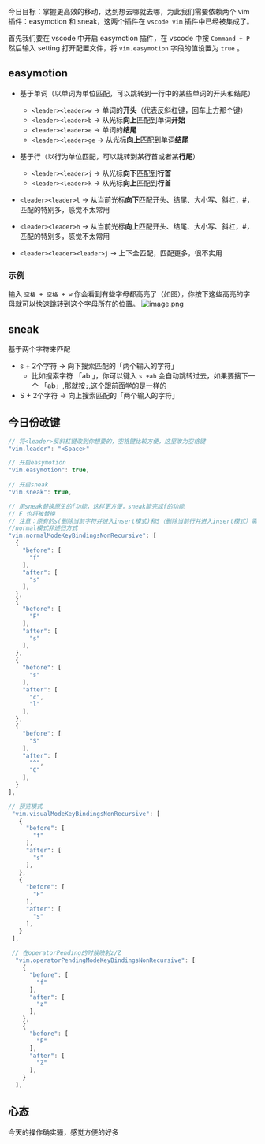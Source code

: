 今日目标：掌握更高效的移动，达到想去哪就去哪，为此我们需要依赖两个 vim 插件：easymotion 和 sneak，这两个插件在 `vscode vim` 插件中已经被集成了。

首先我们要在  vscode 中开启 easymotion 插件，在 vscode 中按 `Command + P` 然后输入 setting 打开配置文件，将 `vim.easymotion` 字段的值设置为 `true` 。
## easymotion

- 基于单词（以单词为单位匹配，可以跳转到一行中的某些单词的开头和结尾）
   - `<leader><leader>w` -> 单词的**开头**（<leader>代表反斜杠键，回车上方那个键）
   - `<leader><leader>b` -> 从光标**向上**匹配到单词**开始**
   - `<leader><leader>e` -> 单词的**结尾**
   - `<leader><leader>ge` -> 从光标**向上**匹配到单词**结尾**
- 基于行（以行为单位匹配，可以跳转到某行首或者某**行尾**）
   - `<leader><leader>j` -> 从光标**向下**匹配到**行首**
   - `<leader><leader>k` -> 从光标**向上**匹配到**行首**

- `<leader><leader>l` -> 从当前光标**向下**匹配开头、结尾、大小写、斜杠，#，匹配的特别多，感觉不太常用
- `<leader><leader>h` -> 从当前光标**向上**匹配开头、结尾、大小写、斜杠，#，匹配的特别多，感觉不太常用
- `<leader><leader><leader>j` -> 上下全匹配，匹配更多，很不实用

### 示例
输入 `空格 + 空格 + w` 你会看到有些字母都高亮了（如图），你按下这些高亮的字母就可以快速跳转到这个字母所在的位置。
![image.png](https://cdn.nlark.com/yuque/0/2022/png/160765/1657555712213-af425bad-209f-49b6-9328-80c081c3de2a.png#clientId=uf8c2aca4-df66-4&crop=0&crop=0&crop=1&crop=1&from=paste&height=281&id=udf23e970&margin=%5Bobject%20Object%5D&name=image.png&originHeight=562&originWidth=1056&originalType=binary&ratio=1&rotation=0&showTitle=false&size=101696&status=done&style=none&taskId=u325dc4e6-5530-4914-91e9-5c398a418d9&title=&width=528)
## sneak
基于两个字符来匹配

-  s + 2个字符 -> 向下搜索匹配的「两个输入的字符」
   - 比如搜索字符 「ab 」，你可以键入 `s +ab` 会自动跳转过去，如果要搜下一个 「ab」,那就按`;`,这个跟前面学的是一样的
- S + 2个字符 -> 向上搜索匹配的「两个输入的字符」




## 今日份改键
```javascript
// 将<leader>反斜杠键改到你想要的，空格键比较方便，这里改为空格键
"vim.leader": "<Space>"

// 开启easymotion
"vim.easymotion": true,
  
// 开启sneak
"vim.sneak": true,

// 用sneak替换原生的f功能，这样更方便，sneak能完成f的功能
// F 也将被替换
// 注意：原有的s(删除当前字符并进入insert模式)和S（删除当前行并进入insert模式）需要用新的键替换，这里使用了 c+l替换s，^ + C 替换S
//normal模式非递归方式
"vim.normalModeKeyBindingsNonRecursive": [
  {
    "before": [
      "f"
    ],
    "after": [
      "s"
    ],
  },
  {
    "before": [
      "F"
    ],
    "after": [
      "s"
    ],
  },
  {
    "before": [
      "s"
    ],
    "after": [
      "c",
      "l"
    ],
  },
  {
    "before": [
      "S"
    ],
    "after": [
      "^",
      "C"
    ],
  }
],

// 预览模式
 "vim.visualModeKeyBindingsNonRecursive": [
   {
     "before": [
       "f"
     ],
     "after": [
       "s"
     ],
   },
   {
     "before": [
       "F"
     ],
     "after": [
       "s"
     ],
   }
 ],
   
 // 在operatorPending的时候映射z/Z
  "vim.operatorPendingModeKeyBindingsNonRecursive": [
    {
      "before": [
        "f"
      ],
      "after": [
        "z"
      ],
    },
    {
      "before": [
        "F"
      ],
      "after": [
        "Z"
      ],
    }
  ],
```
## 心态
今天的操作确实骚，感觉方便的好多
